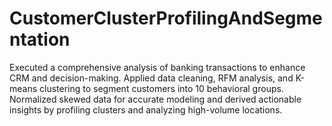 # CustomerClusterProfilingAndSegmentation
Executed a comprehensive analysis of banking transactions to enhance CRM and decision-making. Applied data cleaning, RFM analysis, and K-means clustering to segment customers into 10 behavioral groups. Normalized skewed data for accurate modeling and derived actionable insights by profiling clusters and analyzing high-volume locations. 
